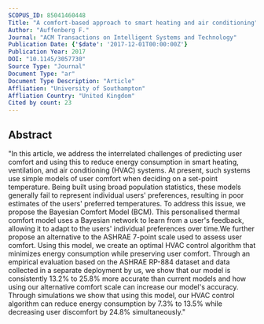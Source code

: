 ```yaml
---
SCOPUS_ID: 85041460448
Title: "A comfort-based approach to smart heating and air conditioning"
Author: "Auffenberg F."
Journal: "ACM Transactions on Intelligent Systems and Technology"
Publication Date: {'$date': '2017-12-01T00:00:00Z'}
Publication Year: 2017
DOI: "10.1145/3057730"
Source Type: "Journal"
Document Type: "ar"
Document Type Description: "Article"
Affliation: "University of Southampton"
Affliation Country: "United Kingdom"
Cited by count: 23
---
```


## Abstract
"In this article, we address the interrelated challenges of predicting user comfort and using this to reduce energy consumption in smart heating, ventilation, and air conditioning (HVAC) systems. At present, such systems use simple models of user comfort when deciding on a set-point temperature. Being built using broad population statistics, these models generally fail to represent individual users' preferences, resulting in poor estimates of the users' preferred temperatures. To address this issue, we propose the Bayesian Comfort Model (BCM). This personalised thermal comfort model uses a Bayesian network to learn from a user's feedback, allowing it to adapt to the users' individual preferences over time.We further propose an alternative to the ASHRAE 7-point scale used to assess user comfort. Using this model, we create an optimal HVAC control algorithm that minimizes energy consumption while preserving user comfort. Through an empirical evaluation based on the ASHRAE RP-884 dataset and data collected in a separate deployment by us, we show that our model is consistently 13.2% to 25.8% more accurate than current models and how using our alternative comfort scale can increase our model's accuracy. Through simulations we show that using this model, our HVAC control algorithm can reduce energy consumption by 7.3% to 13.5% while decreasing user discomfort by 24.8% simultaneously."
